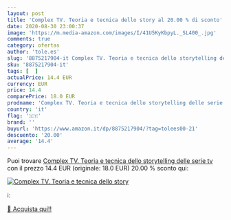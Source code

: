 ```yaml
---
layout: post
title: 'Complex TV. Teoria e tecnica dello story al 20.00 % di sconto'
date: 2020-08-30 23:00:37
image: 'https://m.media-amazon.com/images/I/41U5KyKbpyL._SL400_.jpg'
comments: true
category: ofertas
author: 'tole.es'
slug: '8875217904-it Complex TV. Teoria e tecnica dello storytelling delle...'
sku: '8875217904-it'
tags: [  ]
actualPrice: 14.4 EUR
currency: EUR
price: 14.4
comparePrice: 18.0 EUR
prodname: 'Complex TV. Teoria e tecnica dello storytelling delle serie tv'
country: 'it'
flag: '🇮🇹'
brand: ''
buyurl: 'https://www.amazon.it/dp/8875217904/?tag=tolees00-21'
descuento: '20.00'
average: '14.4'
---
```


Puoi trovare [Complex TV. Teoria e tecnica dello storytelling delle serie tv](https://www.amazon.it/dp/8875217904/?tag=tolees00-21) con il prezzo 14.4 EUR (originale: 18.0 EUR) 20.00 % sconto qui:

[![Complex TV. Teoria e tecnica dello story](https://m.media-amazon.com/images/I/41U5KyKbpyL._SL400_.jpg)](https://www.amazon.it/dp/8875217904/?tag=tolees00-21)

ℹ️:


[🛒 Acquista qui!!](https://www.amazon.it/dp/8875217904/?tag=tolees00-21)
